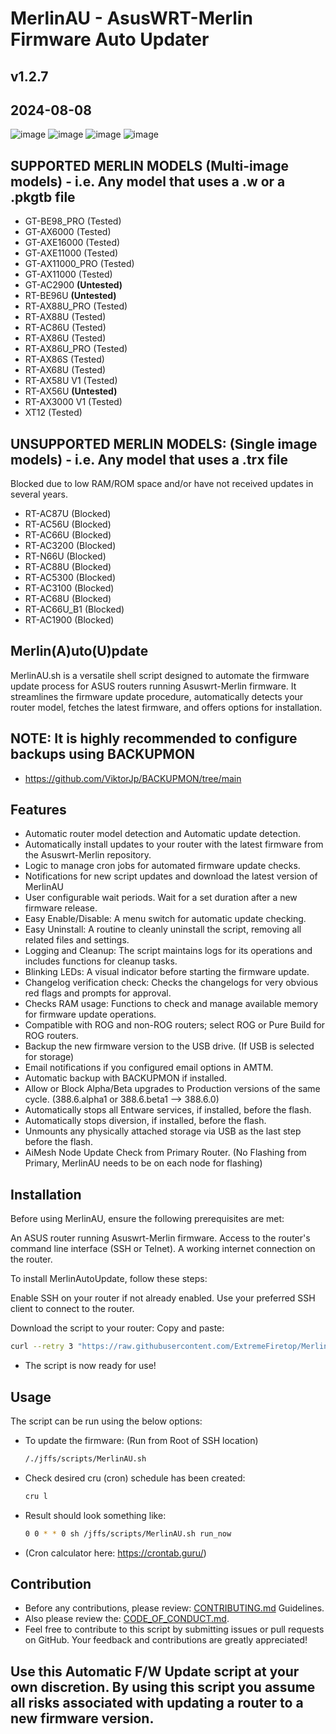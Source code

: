 # MerlinAU - AsusWRT-Merlin Firmware Auto Updater
## v1.2.7
## 2024-08-08

![image](https://github.com/user-attachments/assets/2b2b886c-0719-4d0a-861a-7fec94087e1e)
![image](https://github.com/user-attachments/assets/fffdb79c-6fbb-44ee-ac79-366c7fedc5b7)
![image](https://github.com/user-attachments/assets/a79e3044-ae49-483a-b9ff-2f081fa81964)
![image](https://github.com/user-attachments/assets/6d0aad68-5c02-4355-abd3-cd441cdfe108)

## SUPPORTED MERLIN MODELS (Multi-image models) - i.e. Any model that uses a .w or a .pkgtb file

 - GT-BE98_PRO (Tested)
 - GT-AX6000 (Tested)
 - GT-AXE16000 (Tested)
 - GT-AXE11000 (Tested)
 - GT-AX11000_PRO (Tested)
 - GT-AX11000 (Tested)
 - GT-AC2900 **(Untested)**
 - RT-BE96U **(Untested)**
 - RT-AX88U_PRO (Tested)
 - RT-AX88U (Tested)
 - RT-AC86U (Tested)
 - RT-AX86U (Tested)
 - RT-AX86U_PRO (Tested)
 - RT-AX86S (Tested)
 - RT-AX68U (Tested)
 - RT-AX58U V1 (Tested)
 - RT-AX56U **(Untested)**
 - RT-AX3000 V1 (Tested)
 - XT12 (Tested)

## UNSUPPORTED MERLIN MODELS: (Single image models) - i.e. Any model that uses a .trx file
Blocked due to low RAM/ROM space and/or have not received updates in several years.
   
 - RT-AC87U (Blocked)
 - RT-AC56U (Blocked)
 - RT-AC66U (Blocked)
 - RT-AC3200 (Blocked)
 - RT-N66U (Blocked)
 - RT-AC88U (Blocked)
 - RT-AC5300 (Blocked)
 - RT-AC3100 (Blocked)
 - RT-AC68U (Blocked)
 - RT-AC66U_B1 (Blocked)
 - RT-AC1900 (Blocked)

## Merlin(A)uto(U)pdate

MerlinAU.sh is a versatile shell script designed to automate the firmware update process for ASUS routers running Asuswrt-Merlin firmware. 
It streamlines the firmware update procedure, automatically detects your router model, fetches the latest firmware, and offers options for installation.

## NOTE: It is highly recommended to configure backups using BACKUPMON
- https://github.com/ViktorJp/BACKUPMON/tree/main

## Features

- Automatic router model detection and Automatic update detection.
- Automatically install updates to your router with the latest firmware from the Asuswrt-Merlin repository.
- Logic to manage cron jobs for automated firmware update checks.
- Notifications for new script updates and download the latest version of MerlinAU
- User configurable wait periods. Wait for a set duration after a new firmware release.
- Easy Enable/Disable: A menu switch for automatic update checking.
- Easy Uninstall: A routine to cleanly uninstall the script, removing all related files and settings.
- Logging and Cleanup: The script maintains logs for its operations and includes functions for cleanup tasks.
- Blinking LEDs: A visual indicator before starting the firmware update.
- Changelog verification check: Checks the changelogs for very obvious red flags and prompts for approval.
- Checks RAM usage: Functions to check and manage available memory for firmware update operations.
- Compatible with ROG and non-ROG routers; select ROG or Pure Build for ROG routers.
- Backup the new firmware version to the USB drive. (If USB is selected for storage)
- Email notifications if you configured email options in AMTM.
- Automatic backup with BACKUPMON if installed.
- Allow or Block Alpha/Beta upgrades to Production versions of the same cycle.
  (388.6.alpha1 or 388.6.beta1 --> 388.6.0)
- Automatically stops all Entware services, if installed, before the flash.
- Automatically stops diversion, if installed, before the flash.
- Unmounts any physically attached storage via USB as the last step before the flash.
- AiMesh Node Update Check from Primary Router. (No Flashing from Primary, MerlinAU needs to be on each node for flashing)

## Installation
Before using MerlinAU, ensure the following prerequisites are met:

An ASUS router running Asuswrt-Merlin firmware.
Access to the router's command line interface (SSH or Telnet).
A working internet connection on the router.

To install MerlinAutoUpdate, follow these steps:

Enable SSH on your router if not already enabled.
Use your preferred SSH client to connect to the router.

Download the script to your router:
Copy and paste:
```bash
curl --retry 3 "https://raw.githubusercontent.com/ExtremeFiretop/MerlinAutoUpdate-Router/master/MerlinAU.sh" -o "/jffs/scripts/MerlinAU.sh" && chmod +x "/jffs/scripts/MerlinAU.sh"
```
- The script is now ready for use!
  
## Usage

The script can be run using the below options:

- To update the firmware: (Run from Root of SSH location)
  ```bash
  /./jffs/scripts/MerlinAU.sh

- Check desired cru (cron) schedule has been created:
  ```bash
  cru l

- Result should look something like: 
  ```bash
  0 0 * * 0 sh /jffs/scripts/MerlinAU.sh run_now

- (Cron calculator here: https://crontab.guru/)
## Contribution
- Before any contributions, please review: [CONTRIBUTING.md](https://github.com/ExtremeFiretop/MerlinAutoUpdate-Router/blob/main/CONTRIBUTING.md) Guidelines. 
- Also please review the: [CODE_OF_CONDUCT.md](https://github.com/ExtremeFiretop/MerlinAutoUpdate-Router/blob/main/CODE_OF_CONDUCT.md).
- Feel free to contribute to this script by submitting issues or pull requests on GitHub. Your feedback and contributions are greatly appreciated!

## Use this Automatic F/W Update script at your own discretion. By using this script you assume all risks associated with updating a router to a new firmware version.
